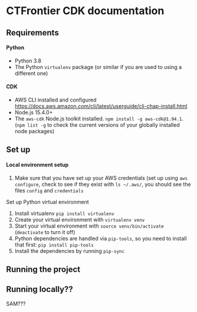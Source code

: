 
# CTFrontier CDK documentation

## Requirements

#### Python

* Python 3.8
* The Python `virtualenv` package (or similar if you are used to using a different one)

#### CDK

* AWS CLI installed and configured  <https://docs.aws.amazon.com/cli/latest/userguide/cli-chap-install.html>
* Node.js 15.4.0+
* The `aws-cdk` Node.js toolkit installed. `npm install -g aws-cdk@1.94.1`. (`npm list -g` to check the current versions of your globally installed node packages)
 

## Set up

#### Local environment setup

1. Make sure that you have set up your AWS credentials (set up using `aws configure`, check to see if they exist with `ls ~/.aws/`, you should see the files `config` and `credentials`

Set up Python virtual environment

1. Install virtualenv `pip install virtualenv`
1. Create your virtual environment with `virtualenv venv`
1. Start your virtual environment with `source venv/bin/activate`
(`deactivate` to turn it off)
1. Python dependencies are handled via `pip-tools`, so you need to install that first: `pip install pip-tools`
1. Install the dependencies by running `pip-sync`


## Running the project

## Running locally??

SAM???


